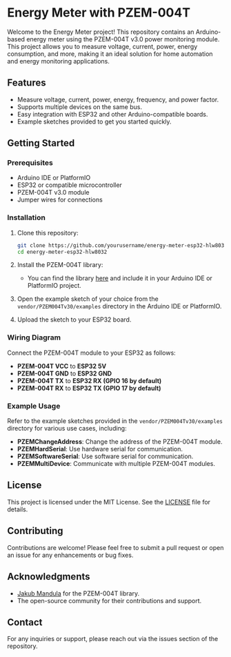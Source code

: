 # Energy Meter with PZEM-004T

Welcome to the Energy Meter project! This repository contains an Arduino-based energy meter using the PZEM-004T v3.0 power monitoring module. This project allows you to measure voltage, current, power, energy consumption, and more, making it an ideal solution for home automation and energy monitoring applications.

## Features

- Measure voltage, current, power, energy, frequency, and power factor.
- Supports multiple devices on the same bus.
- Easy integration with ESP32 and other Arduino-compatible boards.
- Example sketches provided to get you started quickly.

## Getting Started

### Prerequisites

- Arduino IDE or PlatformIO
- ESP32 or compatible microcontroller
- PZEM-004T v3.0 module
- Jumper wires for connections

### Installation

1. Clone this repository:
   ```bash
   git clone https://github.com/yourusername/energy-meter-esp32-hlw8032.git
   cd energy-meter-esp32-hlw8032
   ```

2. Install the PZEM-004T library:
   - You can find the library [here](https://github.com/mandulaj/PZEM-004T-v30) and include it in your Arduino IDE or PlatformIO project.

3. Open the example sketch of your choice from the `vendor/PZEM004Tv30/examples` directory in the Arduino IDE or PlatformIO.

4. Upload the sketch to your ESP32 board.

### Wiring Diagram

Connect the PZEM-004T module to your ESP32 as follows:

- **PZEM-004T VCC** to **ESP32 5V**
- **PZEM-004T GND** to **ESP32 GND**
- **PZEM-004T TX** to **ESP32 RX (GPIO 16 by default)**
- **PZEM-004T RX** to **ESP32 TX (GPIO 17 by default)**

### Example Usage

Refer to the example sketches provided in the `vendor/PZEM004Tv30/examples` directory for various use cases, including:

- **PZEMChangeAddress**: Change the address of the PZEM-004T module.
- **PZEMHardSerial**: Use hardware serial for communication.
- **PZEMSoftwareSerial**: Use software serial for communication.
- **PZEMMultiDevice**: Communicate with multiple PZEM-004T modules.

## License

This project is licensed under the MIT License. See the [LICENSE](vendor/PZEM004Tv30/LICENSE) file for details.

## Contributing

Contributions are welcome! Please feel free to submit a pull request or open an issue for any enhancements or bug fixes.

## Acknowledgments

- [Jakub Mandula](https://github.com/mandulaj) for the PZEM-004T library.
- The open-source community for their contributions and support.

## Contact

For any inquiries or support, please reach out via the issues section of the repository.
